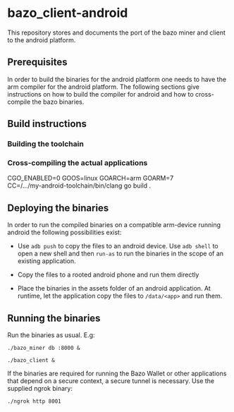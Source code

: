 # bazo_client-android
This repository stores and documents the port of the bazo miner and client to the android platform.

## Prerequisites
In order to build the binaries for the android platform one needs to have the arm compiler for the android platform. The following sections give instructions on how to build the compiler for android and how to cross-compile the bazo binaries.

## Build instructions

### Building the toolchain

### Cross-compiling the actual applications

CGO_ENABLED=0 GOOS=linux GOARCH=arm GOARM=7 \
CC=/.../my-android-toolchain/bin/clang go build .

## Deploying the binaries

In order to run the compiled binaries on a compatible arm-device running android the following possibilities exist:

* Use `adb push` to copy the files to an android device. Use `adb shell` to open a new shell and then `run-as` to run the binaries in the scope of an existing application.

* Copy the files to a rooted android phone and run them directly

* Place the binaries in the assets folder of an android application. At runtime, let the application copy the files to `/data/<app>` and run them.

## Running the binaries

Run the binaries as usual. E.g:

`./bazo_miner db :8000 &`

`./bazo_client &`

If the binaries are required for running the Bazo Wallet or other applications that depend on a secure context, a secure tunnel is necessary. Use the supplied ngrok binary:

`./ngrok http 8001`

